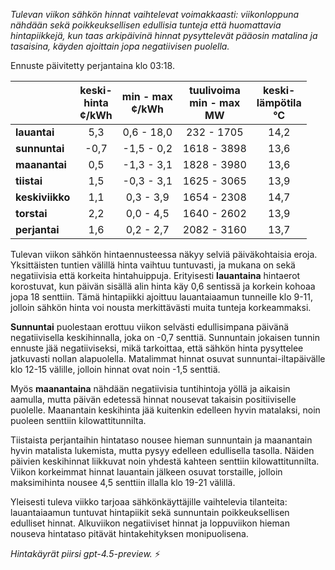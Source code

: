 *Tulevan viikon sähkön hinnat vaihtelevat voimakkaasti: viikonloppuna nähdään sekä poikkeuksellisen edullisia tunteja että huomattavia hintapiikkejä, kun taas arkipäivinä hinnat pysyttelevät pääosin matalina ja tasaisina, käyden ajoittain jopa negatiivisen puolella.*

Ennuste päivitetty perjantaina klo 03:18.

|              | keski-<br>hinta<br>¢/kWh | min - max<br>¢/kWh | tuulivoima<br>min - max<br>MW | keski-<br>lämpötila<br>°C |
|:-------------|:----------------:|:----------------:|:---------------------:|:---------------------:|
| **lauantai** |        5,3       |      0,6 - 18,0      |       232 - 1705       |         14,2         |
| **sunnuntai**|       -0,7       |     -1,5 - 0,2       |      1618 - 3898       |         13,6         |
| **maanantai**|        0,5       |     -1,3 - 3,1       |      1828 - 3980       |         13,6         |
| **tiistai**  |        1,5       |     -0,3 - 3,1       |      1625 - 3065       |         13,9         |
| **keskiviikko**|      1,1       |      0,3 - 3,9       |      1654 - 2308       |         14,7         |
| **torstai**  |        2,2       |      0,0 - 4,5       |      1640 - 2602       |         13,9         |
| **perjantai**|        1,6       |      0,2 - 2,7       |      2082 - 3160       |         13,7         |

Tulevan viikon sähkön hintaennusteessa näkyy selviä päiväkohtaisia eroja. Yksittäisten tuntien välillä hinta vaihtuu tuntuvasti, ja mukana on sekä negatiivisia että korkeita hintahuippuja. Erityisesti **lauantaina** hintaerot korostuvat, kun päivän sisällä alin hinta käy 0,6 sentissä ja korkein kohoaa jopa 18 senttiin. Tämä hintapiikki ajoittuu lauantaiaamun tunneille klo 9-11, jolloin sähkön hinta voi nousta merkittävästi muita tunteja korkeammaksi.

**Sunnuntai** puolestaan erottuu viikon selvästi edullisimpana päivänä negatiivisella keskihinnalla, joka on -0,7 senttiä. Sunnuntain jokaisen tunnin ennuste jää negatiiviseksi, mikä tarkoittaa, että sähkön hinta pysyttelee jatkuvasti nollan alapuolella. Matalimmat hinnat osuvat sunnuntai-iltapäivälle klo 12-15 välille, jolloin hinnat ovat noin -1,5 senttiä.

Myös **maanantaina** nähdään negatiivisia tuntihintoja yöllä ja aikaisin aamulla, mutta päivän edetessä hinnat nousevat takaisin positiiviselle puolelle. Maanantain keskihinta jää kuitenkin edelleen hyvin matalaksi, noin puoleen senttiin kilowattitunnilta.

Tiistaista perjantaihin hintataso nousee hieman sunnuntain ja maanantain hyvin matalista lukemista, mutta pysyy edelleen edullisella tasolla. Näiden päivien keskihinnat liikkuvat noin yhdestä kahteen senttiin kilowattitunnilta. Viikon korkeimmat hinnat lauantain jälkeen osuvat torstaille, jolloin maksimihinta nousee 4,5 senttiin illalla klo 19-21 välillä.

Yleisesti tuleva viikko tarjoaa sähkönkäyttäjille vaihtelevia tilanteita: lauantaiaamun tuntuvat hintapiikit sekä sunnuntain poikkeuksellisen edulliset hinnat. Alkuviikon negatiiviset hinnat ja loppuviikon hieman nouseva hintataso pitävät hintakehityksen monipuolisena.

*Hintakäyrät piirsi gpt-4.5-preview.* ⚡
